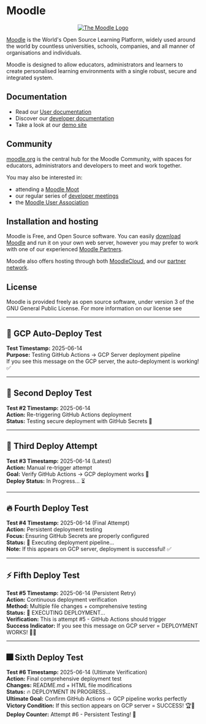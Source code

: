 # Moodle

<p align="center"><a href="https://moodle.org" target="_blank" title="Moodle Website">
  <img src="https://raw.githubusercontent.com/moodle/moodle/main/.github/moodlelogo.svg" alt="The Moodle Logo">
</a></p>

[Moodle][1] is the World's Open Source Learning Platform, widely used around the world by countless universities, schools, companies, and all manner of organisations and individuals.

Moodle is designed to allow educators, administrators and learners to create personalised learning environments with a single robust, secure and integrated system.

## Documentation

- Read our [User documentation][3]
- Discover our [developer documentation][5]
- Take a look at our [demo site][4]

## Community

[moodle.org][1] is the central hub for the Moodle Community, with spaces for educators, administrators and developers to meet and work together.

You may also be interested in:

- attending a [Moodle Moot][6]
- our regular series of [developer meetings][7]
- the [Moodle User Association][8]

## Installation and hosting

Moodle is Free, and Open Source software. You can easily [download Moodle][9] and run it on your own web server, however you may prefer to work with one of our experienced [Moodle Partners][10].

Moodle also offers hosting through both [MoodleCloud][11], and our [partner network][10].

## License

Moodle is provided freely as open source software, under version 3 of the GNU General Public License. For more information on our license see

[1]: https://moodle.org
[2]: https://moodle.com
[3]: https://docs.moodle.org/
[4]: https://sandbox.moodledemo.net/
[5]: https://moodledev.io
[6]: https://moodle.com/events/mootglobal/
[7]: https://moodledev.io/general/community/meetings
[8]: https://moodleassociation.org/
[9]: https://download.moodle.org
[10]: https://moodle.com/partners
[11]: https://moodle.com/cloud
[12]: https://moodledev.io/general/license

---
## 🚀 GCP Auto-Deploy Test
**Test Timestamp:** 2025-06-14  
**Purpose:** Testing GitHub Actions → GCP Server deployment pipeline  
If you see this message on the GCP server, the auto-deployment is working! ✅

---
## 🔄 Second Deploy Test
**Test #2 Timestamp:** 2025-06-14  
**Action:** Re-triggering GitHub Actions deployment  
**Status:** Testing secure deployment with GitHub Secrets 🔐

---
## 🎯 Third Deploy Attempt
**Test #3 Timestamp:** 2025-06-14 (Latest)  
**Action:** Manual re-trigger attempt  
**Goal:** Verify GitHub Actions → GCP deployment works 🚀  
**Deploy Status:** In Progress... ⏳

---
## 🔥 Fourth Deploy Test
**Test #4 Timestamp:** 2025-06-14 (Final Attempt)  
**Action:** Persistent deployment testing  
**Focus:** Ensuring GitHub Secrets are properly configured  
**Status:** 🔄 Executing deployment pipeline...  
**Note:** If this appears on GCP server, deployment is successful! ✅

---
## ⚡ Fifth Deploy Test
**Test #5 Timestamp:** 2025-06-14 (Persistent Retry)  
**Action:** Continuous deployment verification  
**Method:** Multiple file changes + comprehensive testing  
**Status:** 🚀 EXECUTING DEPLOYMENT...  
**Verification:** This is attempt #5 - GitHub Actions should trigger  
**Success Indicator:** If you see this message on GCP server = DEPLOYMENT WORKS! 🎉✅

---
## 🎆 Sixth Deploy Test
**Test #6 Timestamp:** 2025-06-14 (Ultimate Verification)  
**Action:** Final comprehensive deployment test  
**Changes:** README.md + HTML file modifications  
**Status:** 🔥 DEPLOYMENT IN PROGRESS...  
**Ultimate Goal:** Confirm GitHub Actions → GCP pipeline works perfectly  
**Victory Condition:** If this section appears on GCP server = SUCCESS! 🏆🎉  
**Deploy Counter:** Attempt #6 - Persistent Testing! 💪
